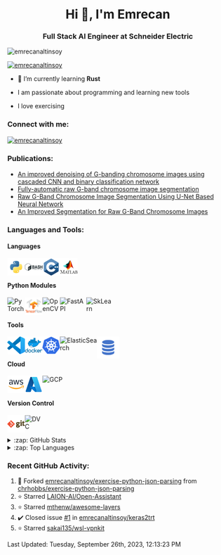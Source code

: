 <h1 align="center">Hi 👋, I'm Emrecan</h1>
<h3 align="center">Full Stack AI Engineer at Schneider Electric</h3>

<p align="left"> <img src="https://komarev.com/ghpvc/?username=emrecanaltinsoy&label=Profile%20views&color=0e75b6&style=flat" alt="emrecanaltinsoy" /> </p>

<p align="left"> <a href="https://github.com/ryo-ma/github-profile-trophy"><img src="https://github-profile-trophy.vercel.app/?username=emrecanaltinsoy" alt="emrecanaltinsoy" /></a> </p>

- 🌱 I’m currently learning **Rust**

- I am passionate about programming and learning new tools

- I love exercising

<h3 align="left">Connect with me:</h3>
<p align="left">
<a href="https://linkedin.com/in/emrecanaltinsoy" target="blank"><img align="center" src="https://raw.githubusercontent.com/rahuldkjain/github-profile-readme-generator/master/src/images/icons/Social/linked-in-alt.svg" alt="emrecanaltinsoy" height="30" width="40" /></a>
</p>

### Publications:
- <a href="https://link.springer.com/article/10.1007%2Fs00371-021-02273-5" target="_blank">An improved denoising of G-banding chromosome images using cascaded CNN and binary classification network</a>
- <a href="https://digital-library.theiet.org/content/journals/10.1049/iet-ipr.2019.1104" target="_blank">Fully-automatic raw G-band chromosome image segmentation</a>
- <a href="https://link.springer.com/chapter/10.1007/978-3-030-20915-5_11" target="_blank">Raw G-Band Chromosome Image Segmentation Using U-Net Based Neural Network</a>
- <a href="https://ieeexplore.ieee.org/abstract/document/8599328" target="_blank">An Improved Segmentation for Raw G-Band Chromosome Images</a>

### Languages and Tools:
#### Languages
<img align="left" alt="Python" width="40px" src="https://raw.githubusercontent.com/github/explore/80688e429a7d4ef2fca1e82350fe8e3517d3494d/topics/python/python.png" />
<img align="left" alt="Bash" width="40px" src="https://raw.githubusercontent.com/github/explore/80688e429a7d4ef2fca1e82350fe8e3517d3494d/topics/bash/bash.png" />
<img align="left" alt="C++" width="40px" src="https://raw.githubusercontent.com/github/explore/80688e429a7d4ef2fca1e82350fe8e3517d3494d/topics/cpp/cpp.png" />
<img align="left" alt="MATLAB" width="40px" src="https://raw.githubusercontent.com/github/explore/80688e429a7d4ef2fca1e82350fe8e3517d3494d/topics/matlab/matlab.png" />

<br><br/>

#### Python Modules
<img align="left" alt="PyTorch" width="40px" src="https://pytorch.org/assets/images/pytorch-logo.png" />
<img align="left" alt="Tensorflow" width="40px" src="https://raw.githubusercontent.com/github/explore/80688e429a7d4ef2fca1e82350fe8e3517d3494d/topics/tensorflow/tensorflow.png" />
<img align="left" alt="OpenCV" width="40px" src="https://upload.wikimedia.org/wikipedia/commons/3/32/OpenCV_Logo_with_text_svg_version.svg" />
<img align="left" alt="FastAPI" width="60px" src="https://repository-images.githubusercontent.com/260928305/92388600-8d1c-11ea-9993-a726466b5099" />
<img align="left" alt="SkLearn" width="60px" src="https://raw.githubusercontent.com/scikit-learn/scikit-learn/main/doc/logos/scikit-learn-logo.png" />

<br><br/>

#### Tools
<img align="left" alt="Visual Studio Code" width="40px" src="https://raw.githubusercontent.com/github/explore/80688e429a7d4ef2fca1e82350fe8e3517d3494d/topics/visual-studio-code/visual-studio-code.png" />
<img align="left" alt="Docker" width="40px" src="https://raw.githubusercontent.com/github/explore/80688e429a7d4ef2fca1e82350fe8e3517d3494d/topics/docker/docker.png" />
<img align="left" alt="K8S" width="40px" src="https://raw.githubusercontent.com/github/explore/01ea2a586e5da744792d0ccfce2f68b861f29301/topics/kubernetes/kubernetes.png" />
<img align="left" alt="ElasticSearch" width="85px" src="https://images.contentstack.io/v3/assets/bltefdd0b53724fa2ce/blt280217a63b82a734/6202d3378b1f312528798412/elastic-logo.svg" />
<img align="left" alt="SQL" width="50px" src="https://raw.githubusercontent.com/github/explore/80688e429a7d4ef2fca1e82350fe8e3517d3494d/topics/sql/sql.png" />


<br><br/>

#### Cloud
<img align="left" alt="AWS" width="40px" src="https://raw.githubusercontent.com/github/explore/fbceb94436312b6dacde68d122a5b9c7d11f9524/topics/aws/aws.png" />
<img align="left" alt="Azure" width="40px" src="https://raw.githubusercontent.com/github/explore/eaef8552d8b082ffafe2bfc8a5023d47da904aac/topics/azure/azure.png" />
<img align="left" alt="GCP" width="80px" src="https://cloud.google.com/_static/cloud/images/social-icon-google-cloud-1200-630.png" />

<br><br/>

#### Version Control
<img align="left" alt="Git" width="40px" src="https://raw.githubusercontent.com/github/explore/80688e429a7d4ef2fca1e82350fe8e3517d3494d/topics/git/git.png" />
<img align="left" alt="DVC" width="40px" src="https://dvc.org/img/dvc_icon-color--square_vector.svg" />

<br><br/>

<details>
  <summary>:zap: GitHub Stats</summary>
  <img alt="Emrecan's GitHub Stats" src="https://github-stats-itsup54t9-emrecanaltinsoy.vercel.app/api?username=emrecanaltinsoy&show_icons=true&hide_border=true&count_private=True&theme=algolia" />
</details>

<details>
  <summary>:zap: Top Languages</summary>
  <img alt="Top Languages" src="https://github-readme-stats.vercel.app/api/top-langs/?username=emrecanaltinsoy&layout=compact" />
</details> 

### Recent GitHub Activity:
<!--RECENT_ACTIVITY:start-->
1. 🔱 Forked [emrecanaltinsoy/exercise-python-json-parsing](https://github.com/emrecanaltinsoy/exercise-python-json-parsing) from [chrhobbs/exercise-python-json-parsing](https://github.com/chrhobbs/exercise-python-json-parsing)
2. ⭐ Starred [LAION-AI/Open-Assistant](https://github.com/LAION-AI/Open-Assistant)
3. ⭐ Starred [mthenw/awesome-layers](https://github.com/mthenw/awesome-layers)
4. ✔️ Closed issue [#1](https://github.com/emrecanaltinsoy/keras2trt/issues/1) in [emrecanaltinsoy/keras2trt](https://github.com/emrecanaltinsoy/keras2trt)
5. ⭐ Starred [sakai135/wsl-vpnkit](https://github.com/sakai135/wsl-vpnkit)
<!--RECENT_ACTIVITY:end-->

<!--RECENT_ACTIVITY:last_update-->
Last Updated: Tuesday, September 26th, 2023, 12:13:23 PM
<!--RECENT_ACTIVITY:last_update_end-->

<!-- ![Visitor Count](https://profile-counter.glitch.me/emrecanaltinsoy/count.svg) -->

<!-- ### Spotify Playing 🎧

<!-- [![Spotify](https://spotify-now-playing.emrecanaltinsoy.vercel.app/api/spotify)](https://open.spotify.com/user/11154698440)



